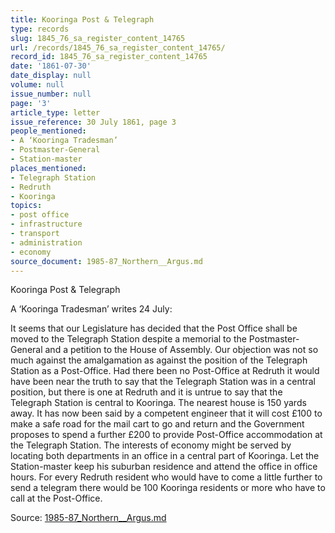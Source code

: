 ```yaml
---
title: Kooringa Post & Telegraph
type: records
slug: 1845_76_sa_register_content_14765
url: /records/1845_76_sa_register_content_14765/
record_id: 1845_76_sa_register_content_14765
date: '1861-07-30'
date_display: null
volume: null
issue_number: null
page: '3'
article_type: letter
issue_reference: 30 July 1861, page 3
people_mentioned:
- A ‘Kooringa Tradesman’
- Postmaster-General
- Station-master
places_mentioned:
- Telegraph Station
- Redruth
- Kooringa
topics:
- post office
- infrastructure
- transport
- administration
- economy
source_document: 1985-87_Northern__Argus.md
---
```


Kooringa Post & Telegraph

A ‘Kooringa Tradesman’ writes 24 July:

It seems that our Legislature has decided that the Post Office shall be moved to the Telegraph Station despite a memorial to the Postmaster-General and a petition to the House of Assembly.  Our objection was not so much against the amalgamation as against the position of the Telegraph Station as a Post-Office.  Had there been no Post-Office at Redruth it would have been near the truth to say that the Telegraph Station was in a central position, but there is one at Redruth and it is untrue to say that the Telegraph Station is central to Kooringa.  The nearest house is 150 yards away.  It has now been said by a competent engineer that it will cost £100 to make a safe road for the mail cart to go and return and the Government proposes to spend a further £200 to provide Post-Office accommodation at the Telegraph Station.  The interests of economy might be served by locating both departments in an office in a central part of Kooringa.  Let the Station-master keep his suburban residence and attend the office in office hours.  For every Redruth resident who would have to come a little further to send a telegram there would be 100 Kooringa residents or more who have to call at the Post-Office.

Source: [1985-87_Northern__Argus.md](/downloads/markdown/1985-87_Northern__Argus.md)
